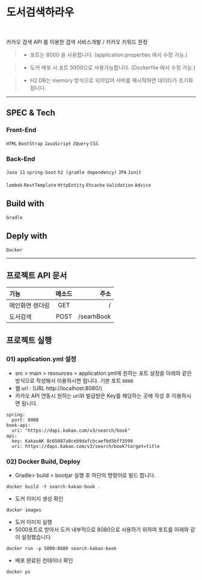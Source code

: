# 도서검색하라우

<br/>

카카오 검색 API 를 이용한 검색 서비스개발 / 카카오 키워드 한정 

> * 포트는 8000 을 사용합니다. (application.properties 에서 수정 가능.)

> * 도커 배포 시 포트 5000으로 사용가능합니다. (Dockerfile 에서 수정 가능.)

> * H2 DB는 memory 방식으로 되어있어 서버를 재시작하면 데이타가 초기화 됩니다. 

<hr/>

## SPEC & Tech
### Front-End
`HTML` `BootStrap` `JavaScript` `JQuery` `CSS`
### Back-End
`Java 11` `spring-boot` `h2 (gradle dependency)` `JPA` `Junit`  <br/><br/>
`lombok` `RestTemplate` `HttpEntity` `Ehcache` `Validation` `Advice`



## Build with 
`Gradle`

## Deply with
`Docker`

<hr/>

## 프로젝트 API 문서


| 기능 | 메소드 | 주소 |
| :--- | :---: | ---: |
| 메인화면 렌더링 | GET | /
| 도서검색 | POST | /searhBook


## 프로젝트 실행

### 01) application.yml 설정

* src > main > resources > application.yml에 원하는 포트 설정을 아래와 같은 방식으로 작성해서 이용하시면 됩니다.
기본 포트 `8080` 
* 웹 url : (URL http://localhost:8080/)
* 카카오 API 연동시 원하는 uri와 발급받은 Key를 해당하는 곳에 작성 후 이용하시면 됩니다.
```{.no-highlight}
spring:
  port: 8080
book-api:
  uri: "https://dapi.kakao.com/v3/search/book"
api:
  key: KakaoAK 8c65087a8ceb9dafcbcaefbd5bff3599
  uri: https://dapi.kakao.com/v3/search/book?target=title
```

### 02) Docker Build, Deploy
* Gradle> build > bootjar 실행 후 하단의 명령어로 빌드 합니다.
```{.no-highlight}
docker build -t search-kakao-book .
```
* 도커 이미지 생성 확인
```{.no-highlight}
docker images
```
* 도커 이미지 실행
* 5000포트로 받아서 도커 내부적으로 8080으로 사용하기 위하여 포트를 아래와 같이 설정했습니다 
```{.no-highlight}
docker run -p 5000:8080 search-kakao-book
```
* 배포 완료된 컨테이너 확인
```{.no-highlight}
docker ps
```
